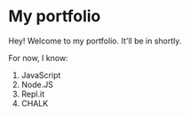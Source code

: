 # My portfolio

Hey! Welcome to my portfolio. It'll be in shortly.

For now, I know:

1. JavaScript
1. Node.JS
1. Repl.it
1. CHALK
